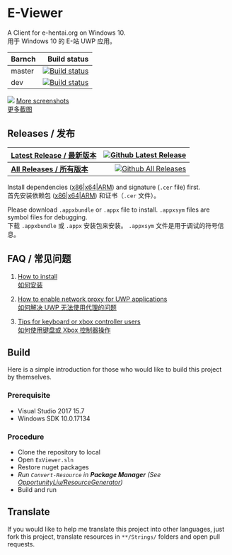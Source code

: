 # E-Viewer
A Client for e-hentai.org on Windows 10.    
用于 Windows 10 的 E-站 UWP 应用。

| Barnch | Build status |
| :----- | -----------: |
| master | [![Build status](https://ci.appveyor.com/api/projects/status/fcfmss6sltiub0sb/branch/master?svg=true)](https://ci.appveyor.com/project/OpportunityLiu/exviewer/branch/master) |
| dev    | [![Build status](https://ci.appveyor.com/api/projects/status/fcfmss6sltiub0sb/branch/dev?svg=true)](https://ci.appveyor.com/project/OpportunityLiu/exviewer/branch/dev) |

[![](https://raw.github.com/wiki/OpportunityLiu/ExViewer/Images/Screenshots/0.png)](https://github.com/OpportunityLiu/ExViewer/wiki)
[More screenshots](https://github.com/OpportunityLiu/ExViewer/wiki/Home)  
[更多截图](https://github.com/OpportunityLiu/ExViewer/wiki/主页)  
## Releases / 发布
| [**Latest Release / 最新版本**](https://github.com/OpportunityLiu/ExViewer/releases/latest) | [![Github Latest Release](https://img.shields.io/github/downloads/OpportunityLiu/ExViewer/latest/total.svg)](https://github.com/OpportunityLiu/ExViewer/releases/latest) |
| :--- | ---: |
| [**All Releases / 所有版本**](https://github.com/OpportunityLiu/ExViewer/releases) | [![Github All Releases](https://img.shields.io/github/downloads/OpportunityLiu/ExViewer/total.svg)](https://github.com/OpportunityLiu/ExViewer/releases) |

Install dependencies ([x86](https://raw.github.com/wiki/OpportunityLiu/ExViewer/Dependencies/x86.zip)|[x64](https://raw.github.com/wiki/OpportunityLiu/ExViewer/Dependencies/x64.zip)|[ARM](https://raw.github.com/wiki/OpportunityLiu/ExViewer/Dependencies/ARM.zip)) and signature (`.cer` file) first.     
首先安装依赖包 ([x86](https://raw.github.com/wiki/OpportunityLiu/ExViewer/Dependencies/x86.zip)|[x64](https://raw.github.com/wiki/OpportunityLiu/ExViewer/Dependencies/x64.zip)|[ARM](https://raw.github.com/wiki/OpportunityLiu/ExViewer/Dependencies/ARM.zip)) 和证书（`.cer` 文件）。

Please download `.appxbundle` or `.appx` file to install.
`.appxsym` files are symbol files for debugging.    
下载 `.appxbundle` 或 `.appx` 安装包来安装。
`.appxsym` 文件是用于调试的符号信息。

## FAQ / 常见问题
1. [How to install](https://github.com/OpportunityLiu/ExViewer/wiki/How-to-Install)  
   [如何安装](https://github.com/OpportunityLiu/ExViewer/wiki/安装说明)

2. [How to enable network proxy for UWP applications](https://github.com/OpportunityLiu/ExViewer/wiki/Resolve-Connection-Issues)  
   [如何解决 UWP 无法使用代理的问题](https://github.com/OpportunityLiu/ExViewer/wiki/解决连接问题)

3. [Tips for keyboard or xbox controller users](https://github.com/OpportunityLiu/ExViewer/wiki/Tips)  
   [如何使用键盘或 Xbox 控制器操作](https://github.com/OpportunityLiu/ExViewer/wiki/提示)

## Build
Here is a simple introduction for those who would like to build this project by themselves.

### Prerequisite
- Visual Studio 2017 15.7
- Windows SDK 10.0.17134

### Procedure
- Clone the repository to local
- Open `ExViewer.sln`
- Restore nuget packages
- *Run `Convert-Resource` in **Package Manager** (See [OpportunityLiu/ResourceGenerator](https://github.com/OpportunityLiu/ResourceGenerator))*
- Build and run

## Translate
If you would like to help me translate this project into other languages,
just fork this project, translate resources in `**/Strings/` folders and open pull requests.
